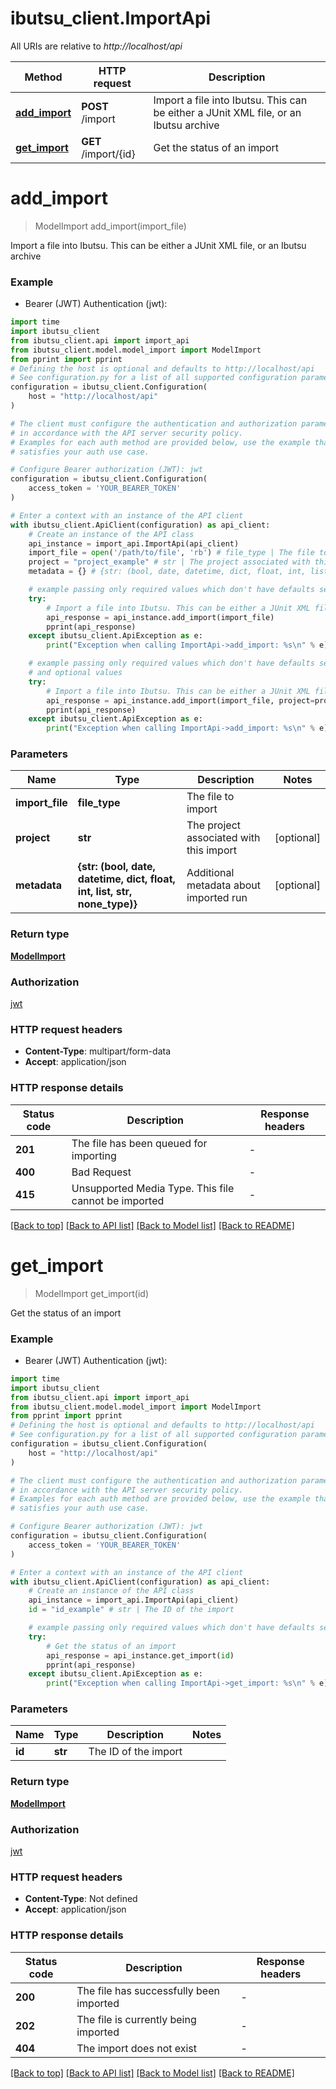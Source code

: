 # ibutsu_client.ImportApi

All URIs are relative to *http://localhost/api*

Method | HTTP request | Description
------------- | ------------- | -------------
[**add_import**](ImportApi.md#add_import) | **POST** /import | Import a file into Ibutsu. This can be either a JUnit XML file, or an Ibutsu archive
[**get_import**](ImportApi.md#get_import) | **GET** /import/{id} | Get the status of an import


# **add_import**
> ModelImport add_import(import_file)

Import a file into Ibutsu. This can be either a JUnit XML file, or an Ibutsu archive

### Example

* Bearer (JWT) Authentication (jwt):

```python
import time
import ibutsu_client
from ibutsu_client.api import import_api
from ibutsu_client.model.model_import import ModelImport
from pprint import pprint
# Defining the host is optional and defaults to http://localhost/api
# See configuration.py for a list of all supported configuration parameters.
configuration = ibutsu_client.Configuration(
    host = "http://localhost/api"
)

# The client must configure the authentication and authorization parameters
# in accordance with the API server security policy.
# Examples for each auth method are provided below, use the example that
# satisfies your auth use case.

# Configure Bearer authorization (JWT): jwt
configuration = ibutsu_client.Configuration(
    access_token = 'YOUR_BEARER_TOKEN'
)

# Enter a context with an instance of the API client
with ibutsu_client.ApiClient(configuration) as api_client:
    # Create an instance of the API class
    api_instance = import_api.ImportApi(api_client)
    import_file = open('/path/to/file', 'rb') # file_type | The file to import
    project = "project_example" # str | The project associated with this import (optional)
    metadata = {} # {str: (bool, date, datetime, dict, float, int, list, str, none_type)} | Additional metadata about imported run (optional)

    # example passing only required values which don't have defaults set
    try:
        # Import a file into Ibutsu. This can be either a JUnit XML file, or an Ibutsu archive
        api_response = api_instance.add_import(import_file)
        pprint(api_response)
    except ibutsu_client.ApiException as e:
        print("Exception when calling ImportApi->add_import: %s\n" % e)

    # example passing only required values which don't have defaults set
    # and optional values
    try:
        # Import a file into Ibutsu. This can be either a JUnit XML file, or an Ibutsu archive
        api_response = api_instance.add_import(import_file, project=project, metadata=metadata)
        pprint(api_response)
    except ibutsu_client.ApiException as e:
        print("Exception when calling ImportApi->add_import: %s\n" % e)
```


### Parameters

Name | Type | Description  | Notes
------------- | ------------- | ------------- | -------------
 **import_file** | **file_type**| The file to import |
 **project** | **str**| The project associated with this import | [optional]
 **metadata** | **{str: (bool, date, datetime, dict, float, int, list, str, none_type)}**| Additional metadata about imported run | [optional]

### Return type

[**ModelImport**](ModelImport.md)

### Authorization

[jwt](../README.md#jwt)

### HTTP request headers

 - **Content-Type**: multipart/form-data
 - **Accept**: application/json


### HTTP response details

| Status code | Description | Response headers |
|-------------|-------------|------------------|
**201** | The file has been queued for importing |  -  |
**400** | Bad Request |  -  |
**415** | Unsupported Media Type. This file cannot be imported |  -  |

[[Back to top]](#) [[Back to API list]](../README.md#documentation-for-api-endpoints) [[Back to Model list]](../README.md#documentation-for-models) [[Back to README]](../README.md)

# **get_import**
> ModelImport get_import(id)

Get the status of an import

### Example

* Bearer (JWT) Authentication (jwt):

```python
import time
import ibutsu_client
from ibutsu_client.api import import_api
from ibutsu_client.model.model_import import ModelImport
from pprint import pprint
# Defining the host is optional and defaults to http://localhost/api
# See configuration.py for a list of all supported configuration parameters.
configuration = ibutsu_client.Configuration(
    host = "http://localhost/api"
)

# The client must configure the authentication and authorization parameters
# in accordance with the API server security policy.
# Examples for each auth method are provided below, use the example that
# satisfies your auth use case.

# Configure Bearer authorization (JWT): jwt
configuration = ibutsu_client.Configuration(
    access_token = 'YOUR_BEARER_TOKEN'
)

# Enter a context with an instance of the API client
with ibutsu_client.ApiClient(configuration) as api_client:
    # Create an instance of the API class
    api_instance = import_api.ImportApi(api_client)
    id = "id_example" # str | The ID of the import

    # example passing only required values which don't have defaults set
    try:
        # Get the status of an import
        api_response = api_instance.get_import(id)
        pprint(api_response)
    except ibutsu_client.ApiException as e:
        print("Exception when calling ImportApi->get_import: %s\n" % e)
```


### Parameters

Name | Type | Description  | Notes
------------- | ------------- | ------------- | -------------
 **id** | **str**| The ID of the import |

### Return type

[**ModelImport**](ModelImport.md)

### Authorization

[jwt](../README.md#jwt)

### HTTP request headers

 - **Content-Type**: Not defined
 - **Accept**: application/json


### HTTP response details

| Status code | Description | Response headers |
|-------------|-------------|------------------|
**200** | The file has successfully been imported |  -  |
**202** | The file is currently being imported |  -  |
**404** | The import does not exist |  -  |

[[Back to top]](#) [[Back to API list]](../README.md#documentation-for-api-endpoints) [[Back to Model list]](../README.md#documentation-for-models) [[Back to README]](../README.md)

